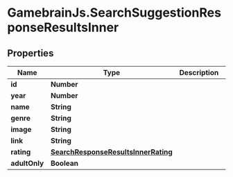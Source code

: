 # GamebrainJs.SearchSuggestionResponseResultsInner

## Properties

Name | Type | Description | Notes
------------ | ------------- | ------------- | -------------
**id** | **Number** |  | [optional] 
**year** | **Number** |  | [optional] 
**name** | **String** |  | [optional] 
**genre** | **String** |  | [optional] 
**image** | **String** |  | [optional] 
**link** | **String** |  | [optional] 
**rating** | [**SearchResponseResultsInnerRating**](SearchResponseResultsInnerRating.md) |  | [optional] 
**adultOnly** | **Boolean** |  | [optional] 


